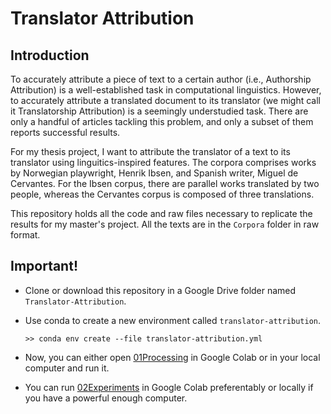 # Translator Attribution

## Introduction

To accurately attribute a piece of text to a certain author (i.e., Authorship Attribution) is a well-established task in computational linguistics. However, to accurately attribute a translated document to its translator (we might call it Translatorship Attribution) is a seemingly understudied task. There are only a handful of articles tackling this problem, and only a subset of them reports successful results.

For my thesis project, I want to attribute the translator of a text to its translator using linguitics-inspired features. The corpora comprises works by Norwegian playwright, Henrik Ibsen, and Spanish writer, Miguel de Cervantes. For the Ibsen corpus, there are parallel works translated by two people, whereas the Cervantes corpus is composed of three translations.

This repository holds all the code and raw files necessary to replicate the results for my master's project. All the texts are in the `Corpora` folder in raw format. 

## Important!

- Clone or download this repository in a Google Drive folder named `Translator-Attribution`.
- Use conda to create a new environment called `translator-attribution`.

  ```
  >> conda env create --file translator-attribution.yml
  ```
- Now, you can either open [01Processing](./01Processing.ipynb) in Google Colab or in your local computer and run it.
- You can run [02Experiments](./02Experiments.ipynb) in Google Colab preferentably or locally if you have a powerful enough computer.
